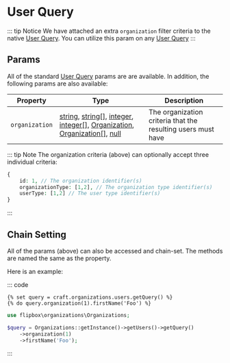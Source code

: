 # User Query

::: tip Notice
We have attached an extra `organization` filter criteria to the native [User Query].  You can utilize this param on any [User Query]
:::

## Params

All of the standard [User Query] params are are available.  In addition, the following params are also available:

| Property              | Type                                  | Description
| --------------------- | ------------------------------------- | ---------------------------------------------------------------------------------
| `organization`        | [string], [string\[\]], [integer], [integer\[\]], [Organization], [Organization\[\]], [null] | The organization criteria that the resulting users must have

::: tip Note
The organization criteria (above) can optionally accept three individual criteria:
```php
{
    id: 1, // The organization identifier(s)
    organizationType: [1,2], // The organization type identifier(s)
    userType: [1,2] // The user type identifier(s)
}
```
:::


## Chain Setting

All of the params (above) can also be accessed and chain-set.  The methods are named the same as the property.

Here is an example:

::: code

```twig
{% set query = craft.organizations.users.getQuery() %}
{% do query.organization(1).firstName('Foo') %}
```

```php
use flipbox\organizations\Organizations;

$query = Organizations::getInstance()->getUsers()->getQuery()
    ->organization(1)
    ->firstName('Foo');
```
:::

[integer]: http://www.php.net/language.types.integer
[integer\[\]]: http://www.php.net/language.types.integer
[array]: http://www.php.net/language.types.array
[string]: http://www.php.net/language.types.string
[string\[\]]: http://www.php.net/language.types.string
[null]: http://www.php.net/language.types.null

[Organization]: ../objects/organization.md
[Organization\[\]]: ../objects/organization.md

[User Query]: https://docs.craftcms.com/v3/element-query-params/user-query-params.html "User Query"
